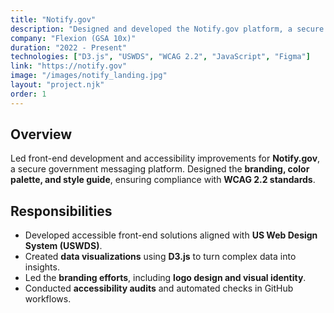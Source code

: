 ```yaml
---
title: "Notify.gov"
description: "Designed and developed the Notify.gov platform, a secure government messaging service. Led branding, front-end development, and accessibility improvements, ensuring compliance with WCAG 2.2 and the U.S. Web Design System (USWDS). Built data visualizations with D3.js to enhance insights."
company: "Flexion (GSA 10x)"
duration: "2022 - Present"
technologies: ["D3.js", "USWDS", "WCAG 2.2", "JavaScript", "Figma"]
link: "https://notify.gov"
image: "/images/notify_landing.jpg"
layout: "project.njk"
order: 1
---
```


## Overview
Led front-end development and accessibility improvements for **Notify.gov**, a secure government messaging platform. Designed the **branding, color palette, and style guide**, ensuring compliance with **WCAG 2.2 standards**.

## Responsibilities
- Developed accessible front-end solutions aligned with **US Web Design System (USWDS)**.
- Created **data visualizations** using **D3.js** to turn complex data into insights.
- Led the **branding efforts**, including **logo design and visual identity**.
- Conducted **accessibility audits** and automated checks in GitHub workflows.
<!-- 
## Screenshots
![Notify.gov Screenshot](/images/notify-gov-screenshot.jpg)

[View Project](https://notify.gov) -->